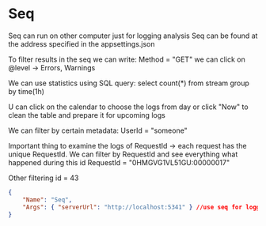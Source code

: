 ﻿# Seq

Seq can run on other computer just for logging analysis
Seq can be found at the address specified in the appsettings.json

To filter results in the seq we can write:
Method = "GET"
we can click on @level -> Errors, Warnings

We can use statistics using SQL query:
select count(*) from stream group by time(1h)

U can click on the calendar to choose the logs from day or click "Now" to clean the table and prepare it for upcoming logs

We can filter by certain metadata:
UserId = "someone"

Important thing to examine the logs of RequestId -> each request has the unique RequestId. We can filter by RequestId and see everything what happened during this id
RequestId = "0HMGVG1VL51GU:00000017"

Other filtering 
id = 43

```json
{
    "Name": "Seq",
    "Args": { "serverUrl": "http://localhost:5341" } //use seq for logging (username: admin, password: serilog123SEQ)
}
```
